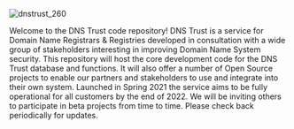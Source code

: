 ![dnstrust_260](https://user-images.githubusercontent.com/448244/114887724-9c09ab00-9e00-11eb-944e-8986972c955a.png)

Welcome to the DNS Trust code repository!
DNS Trust is a service for Domain Name Registrars & Registries developed in consultation with a wide group of stakeholders interesting in improving Domain Name System security.
This repository will host the core development code for the DNS Trust database and functions.  It will also offer a number of Open Source projects to enable our partners and stakeholders to use and integrate into their own system.
Launched in Spring 2021 the service aims to be fully operational for all customers by the end of 2022.
We will be inviting others to participate in beta projects from time to time.  Please check back periodically for updates.
